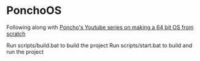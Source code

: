 # PonchoOS

Following along with [Poncho's Youtube series on making a 64 bit OS from scratch](https://www.youtube.com/playlist?list=PLxN4E629pPnKKqYsNVXpmCza8l0Jb6l8-)

Run scripts/build.bat to build the project
Run scripts/start.bat to build and run the project